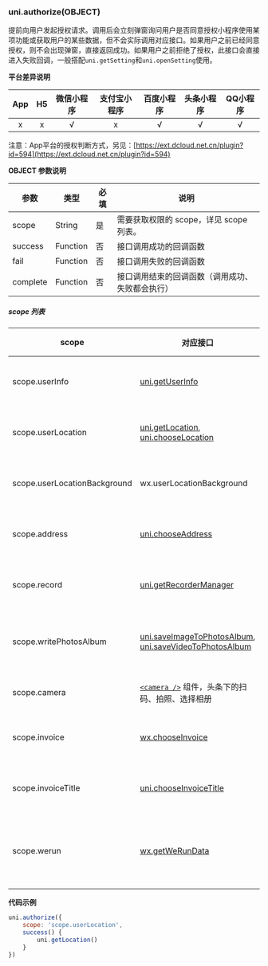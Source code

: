 ### uni.authorize(OBJECT)

提前向用户发起授权请求。调用后会立刻弹窗询问用户是否同意授权小程序使用某项功能或获取用户的某些数据，但不会实际调用对应接口。如果用户之前已经同意授权，则不会出现弹窗，直接返回成功。如果用户之前拒绝了授权，此接口会直接进入失败回调，一般搭配`uni.getSetting`和`uni.openSetting`使用。
 
**平台差异说明**

|App|H5|微信小程序|支付宝小程序|百度小程序|头条小程序|QQ小程序|
|:-:|:-:|:-:|:-:|:-:|:-:|:-:|
|x|x|√|x|√|√|√|

注意：App平台的授权判断方式，另见：[https://ext.dcloud.net.cn/plugin?id=594](https://ext.dcloud.net.cn/plugin?id=594)

**OBJECT 参数说明**

|参数|类型|必填|说明|
|---|---|---|---|
|scope|String|是|需要获取权限的 scope，详见 scope 列表。|
|success|Function|否|接口调用成功的回调函数|
|fail|Function|否|接口调用失败的回调函数|
|complete|Function|否|接口调用结束的回调函数（调用成功、失败都会执行）|

##### scope 列表

|scope|对应接口|描述	|平台差异说明|
|---|---|---|---|
|scope.userInfo	|[uni.getUserInfo](/api/plugins/login?id=getuserinfo)	|用户信息||
|scope.userLocation|[uni.getLocation](/api/location/location?id=getlocation), [uni.chooseLocation](/api/location/location?id=chooselocation)	|地理位置||
|scope.userLocationBackground|wx.userLocationBackground|后台定位|微信小程序|
|scope.address	|[uni.chooseAddress](/api/other/choose-address)	|通信地址||
|scope.record	|[uni.getRecorderManager](/api/media/record-manager?id=getrecordermanager)	|录音功能||
|scope.writePhotosAlbum	|[uni.saveImageToPhotosAlbum](/api/media/image?id=saveimagetophotosalbum), [uni.saveVideoToPhotosAlbum](/api/media/video?id=savevideotophotosalbum)	|保存到相册|头条小程序的返回值是scope.album|
|scope.camera	|[``<camera />``](/component/camera) 组件，头条下的扫码、拍照、选择相册	|摄像头	||
|scope.invoice	|[wx.chooseInvoice](https://developers.weixin.qq.com/miniprogram/dev/api/wx.chooseInvoice.html)	|获取发票|微信小程序、QQ小程序|
|scope.invoiceTitle|[uni.chooseInvoiceTitle](/api/other/invoice-title)		|发票抬头|微信小程序、百度小程序、QQ小程序|
|scope.werun	|[wx.getWeRunData](https://developers.weixin.qq.com/miniprogram/dev/api/wx.getWeRunData.html)	|微信运动步数	|微信小程序|


**代码示例**

```javascript
uni.authorize({
    scope: 'scope.userLocation',
    success() {
        uni.getLocation()
    }
})
```
